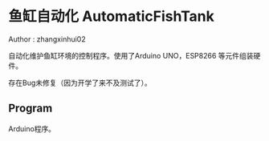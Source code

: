 # 鱼缸自动化  AutomaticFishTank  
Author : zhangxinhui02  

自动化维护鱼缸环境的控制程序。使用了Arduino UNO，ESP8266  等元件组装硬件。

存在Bug未修复（因为开学了来不及测试了）。

## Program
Arduino程序。

